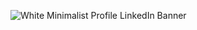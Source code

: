 
![White Minimalist Profile LinkedIn Banner](https://github.com/user-attachments/assets/544c338f-6ed3-4d69-ae0c-af8dde9bb599)

